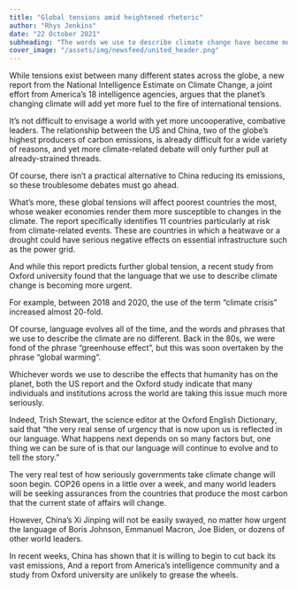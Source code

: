 ```yaml
---
title: "Global tensions amid heightened rhetoric"
author: "Rhys Jenkins"
date: "22 October 2021"
subheading: "The words we use to describe climate change have become more urgent amid a predicted rise in global tensions due to potential disagreements on climate."
cover_image: "/assets/img/newsfeed/united_header.png"  
---
```


While tensions exist between many different states across the globe, a new report from the National Intelligence Estimate on Climate Change, a joint effort from America’s 18 intelligence agencies, argues that the planet’s changing climate will add yet more fuel to the fire of international tensions.

It’s not difficult to envisage a world with yet more uncooperative, combative leaders. The relationship between the US and China, two of the globe’s highest producers of carbon emissions, is already difficult for a wide variety of reasons, and yet more climate-related debate will only further pull at already-strained threads. 

Of course, there isn’t a practical alternative to China reducing its emissions, so these troublesome debates must go ahead.

What’s more, these global tensions will affect poorest countries the most, whose weaker economies render them more susceptible to changes in the climate. The report specifically identifies 11 countries particularly at risk from climate-related events. These are countries in which a heatwave or a drought could have serious negative effects on essential infrastructure such as the power grid. 

And while this report predicts further global tension, a recent study from Oxford university found that the language that we use to describe climate change is becoming more urgent. 

For example, between 2018 and 2020, the use of the term “climate crisis” increased almost 20-fold. 

Of course, language evolves all of the time, and the words and phrases that we use to describe the climate are no different. Back in the 80s, we were fond of the phrase “greenhouse effect”, but this was soon overtaken by the phrase “global warming”.

Whichever words we use to describe the effects that humanity has on the planet, both the US report and the Oxford study indicate that many individuals and institutions across the world are taking this issue much more seriously. 

Indeed, Trish Stewart, the science editor at the Oxford English Dictionary, said that “the very real sense of urgency that is now upon us is reflected in our language. What happens next depends on so many factors but, one thing we can be sure of is that our language will continue to evolve and to tell the story.”

The very real test of how seriously governments take climate change will soon begin. COP26 opens in a little over a week, and many world leaders will be seeking assurances from the countries that produce the most carbon that the current state of affairs will change. 

However, China’s Xi Jinping will not be easily swayed, no matter how urgent the language of Boris Johnson, Emmanuel Macron, Joe Biden, or dozens of other world leaders. 

In recent weeks, China has shown that it is willing to begin to cut back its vast emissions, And a report from America’s intelligence community and a study from Oxford university are unlikely to grease the wheels.